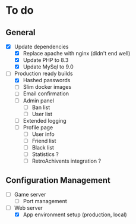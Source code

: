 # To do

## General

- [x] Update dependencies
  - [x] Replace apache with nginx (didn't end well)
  - [x] Update PHP to 8.3
  - [x] Update MySql to 9.0
- [ ] Production ready builds
  - [x] Hashed passwords
  - [ ] Slim docker images
  - [ ] Email confirmation
  - [ ] Admin panel
    - [ ] Ban list
    - [ ] User list
  - [ ] Extended logging
  - [ ] Profile page
    - [ ] User info
    - [ ] Friend list
    - [ ] Black list
    - [ ] Statistics ?
    - [ ] RetroAchivents integration ?

## Configuration Management

- [ ] Game server
  - [ ] Port management
- [ ] Web server
  - [x] App environment setup (production, local)
